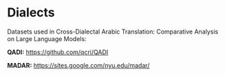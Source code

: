 # Dialects

Datasets used in Cross-Dialectal Arabic Translation: Comparative
Analysis on Large Language Models:

**QADI:** https://github.com/qcri/QADI

**MADAR:** https://sites.google.com/nyu.edu/madar/
